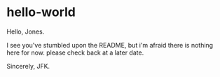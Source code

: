 # hello-world
Hello, Jones.

I see you've stumbled upon the README, but i'm afraid there is nothing here for now.
please check back at a later date.

Sincerely,
JFK.

